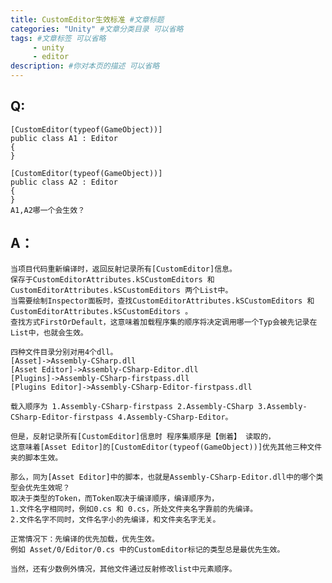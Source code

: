 ```yaml
---
title: CustomEditor生效标准 #文章标题
categories: "Unity" #文章分类目录 可以省略
tags: #文章标签 可以省略
     - unity
     - editor
description: #你对本页的描述 可以省略
---
```


## Q:

    [CustomEditor(typeof(GameObject))]
    public class A1 : Editor
    {
    }

    [CustomEditor(typeof(GameObject))]
    public class A2 : Editor
    {
    }
    A1,A2哪一个会生效？

<!-- more -->

## A：

    当项目代码重新编译时，返回反射记录所有[CustomEditor]信息。
    保存于CustomEditorAttributes.kSCustomEditors 和CustomEditorAttributes.kSCustomEditors 两个List中。
    当需要绘制Inspector面板时，查找CustomEditorAttributes.kSCustomEditors 和CustomEditorAttributes.kSCustomEditors 。
    查找方式FirstOrDefault，这意味着加载程序集的顺序将决定调用哪一个Typ会被先记录在List中，也就会生效。

    四种文件目录分别对用4个dll。
    [Asset]->Assembly-CSharp.dll
    [Asset Editor]->Assembly-CSharp-Editor.dll
    [Plugins]->Assembly-CSharp-firstpass.dll
    [Plugins Editor]->Assembly-CSharp-Editor-firstpass.dll

    载入顺序为 1.Assembly-CSharp-firstpass 2.Assembly-CSharp 3.Assembly-CSharp-Editor-firstpass 4.Assembly-CSharp-Editor。

    但是，反射记录所有[CustomEditor]信息时 程序集顺序是【倒着】 读取的，
    这意味着[Asset Editor]的[CustomEditor(typeof(GameObject))]优先其他三种文件夹的脚本生效。

    那么，同为[Asset Editor]中的脚本，也就是Assembly-CSharp-Editor.dll中的哪个类型会优先生效呢？
    取决于类型的Token，而Token取决于编译顺序，编译顺序为，
    1.文件名字相同时，例如0.cs 和 0.cs，所处文件夹名字靠前的先编译。
    2.文件名字不同时，文件名字小的先编译，和文件夹名字无关。

    正常情况下：先编译的优先加载，优先生效。
    例如 Asset/0/Editor/0.cs 中的CustomEditor标记的类型总是最优先生效。

    当然，还有少数例外情况，其他文件通过反射修改list中元素顺序。